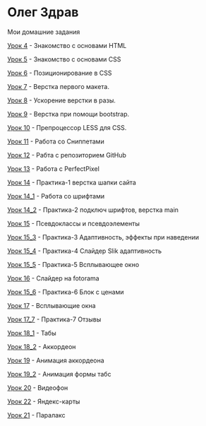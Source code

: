 # Олег Здрав
Мои домашние задания

[Урок 4](https://olegzdrav.github.io/lesson_4/ "моя домашка 4") - Знакомство с основами HTML

[Урок 5](https://olegzdrav.github.io/lesson_5/ "моя домашка 5") - Знакомство с основами CSS

[Урок 6](https://olegzdrav.github.io/lesson_6/ "моя домашка 6") - Позиционирование в CSS

[Урок 7](https://olegzdrav.github.io/lesson_7/ "моя домашка 7") - Верстка первого макета.

[Урок 8](https://olegzdrav.github.io/lesson_8/ "моя домашка 8") - Ускорение верстки в разы.

[Урок 9](https://olegzdrav.github.io/lesson_9/ "моя домашка 9") - Верстка при помощи bootstrap.

[Урок 10](https://olegzdrav.github.io/lesson_10/ "моя домашка 10") - Препроцессор LESS для CSS.

[Урок 11](https://olegzdrav.github.io/lesson_11/ "моя домашка 11") - Работа со Сниппетами

[Урок 12](https://olegzdrav.github.io/lesson_12/ "моя домашка 12") - Рабта с репозиторием GitHub

[Урок 13](https://olegzdrav.github.io/lesson_13/ "моя домашка 13") - Работа с PerfectPixel

[Урок 14](https://olegzdrav.github.io/lesson_14/ "моя домашка Пр_1") - Практика-1 верстка шапки сайта

[Урок 14_1](https://olegzdrav.github.io/lesson_14_1/ "моя домашка 14_1") - Работа со шрифтами

[Урок 14_2](https://olegzdrav.github.io/lesson_14_2/ "моя домашка Пр_2") - Практика-2 подключ шрифтов, верстка main

[Урок 15](https://olegzdrav.github.io/lesson_15/ "моя домашка 15") - Псевдоклассы и псевдоэлементы

[Урок 15_3](https://olegzdrav.github.io/lesson15_3/ "моя домашка Пр_3") - Практика-3 Адаптивность, эффекты при наведении

[Урок 15_4](https://olegzdrav.github.io/lesson_15_4/ "моя домашка Пр_4") - Практика-4 Слайдер Slik адаптивность

[Урок 15_5](https://olegzdrav.github.io/lesson_15_5/ "моя домашка Пр_5") - Практика-5 Всплывающее окно

[Урок 16](https://olegzdrav.github.io/lesson_16/ "моя домашка 16") - Слайдер на fotorama

[Урок 15_6](https://olegzdrav.github.io/lesson_22/ "моя домашка Пр_6") - Практика-6 Блок с ценами

[Урок 17](https://olegzdrav.github.io/lesson_17/ "моя домашка 17") - Всплывающие окна

[Урок 17_7](https://olegzdrav.github.io/practic_7/ "моя домашка Пр_7") - Практика-7 Отзывы

[Урок 18_1](https://olegzdrav.github.io/lesson_18_1/ "моя домашка 18_1") - Табы

[Урок 18_2](https://olegzdrav.github.io/lesson_18_2/ "моя домашка 18_2") - Аккордеон

[Урок 19](https://olegzdrav.github.io/lesson_19/ "моя домашка 19") - Анимация аккордеона

[Урок 19_2](https://olegzdrav.github.io/lesson_19_2/ "моя домашка 19_2") - Анимация формы табс

[Урок 20](https://olegzdrav.github.io/lesson_20/ "моя домашка 20") - Видеофон

[Урок 22](https://olegzdrav.github.io/lesson_22_0/ "моя домашка 22") - Яндекс-карты

[Урок 21](https://olegzdrav.github.io/lesson_21/ "моя домашка 21") - Паралакс
